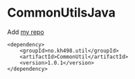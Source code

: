 # CommonUtilsJava

Add [my repo](https://github.com/kh498/maven2)

```
<dependency>
    <groupId>no.kh498.util</groupId>
    <artifactId>CommonUtil</artifactId>
    <version>1.0.1</version>
</dependency>
```
